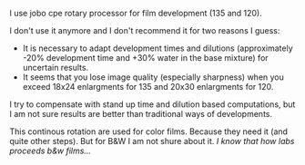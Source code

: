 I use jobo cpe rotary processor for film development (135 and 120).

I don't use it anymore and I don't recommend it for two reasons I guess:
   - It is necessary to adapt development times and dilutions (approximately -20% development time and +30% water in the base mixture) for uncertain results.
   - It seems that you lose image quality (especially sharpness) when you exceed 18x24 enlargments for 135 and 20x30 enlargments for 120.

I try to compensate with stand up time and dilution based computations, but I am not sure results are better than traditional ways of developments. 

This continous rotation are used for color films. Because they need it (and quite other steps). But for B&W I am not shure about it. 
_I know that how labs proceeds b&w films..._
